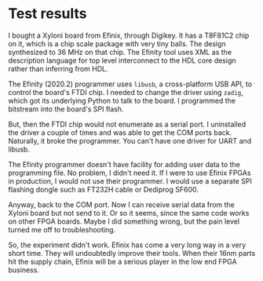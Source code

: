 # Test results

I bought a Xyloni board from Efinix, through Digikey.
It has a T8F81C2 chip on it, which is a chip scale package with very tiny balls.
The design synthesized to 36 MHz on that chip.
The Efinity tool uses XML as the description language for top level interconnect to
the HDL core design rather than inferring from HDL.

The Efinity (2020.2) programmer uses `libusb`, a cross-platform USB API, to control the board's
FTDI chip. I needed to change the driver using `zadig`, which got its underlying Python
to talk to the board. I programmed the bitstream into the board's SPI flash.

But, then the FTDI chip would not enumerate as a serial port.
I uninstalled the driver a couple of times and was able to get the COM ports back.
Naturally, it broke the programmer. You can't have one driver for UART and libusb.

The Efinity programmer doesn't have facility for adding user data to the programming file.
No problem, I didn't need it. If I were to use Efinix FPGAs in production, I would not use
their programmer. I would use a separate SPI flashing dongle such as FT232H cable or Dediprog SF600.

Anyway, back to the COM port. Now I can receive serial data from the Xyloni board but not
send to it. Or so it seems, since the same code works on other FPGA boards.
Maybe I did something wrong, but the pain level turned me off to troubleshooting.

So, the experiment didn't work. Efinix has come a very long way in a very short time.
They will undoubtedly improve their tools. When their 16nm parts hit the supply chain,
Efinix will be a serious player in the low end FPGA business.
